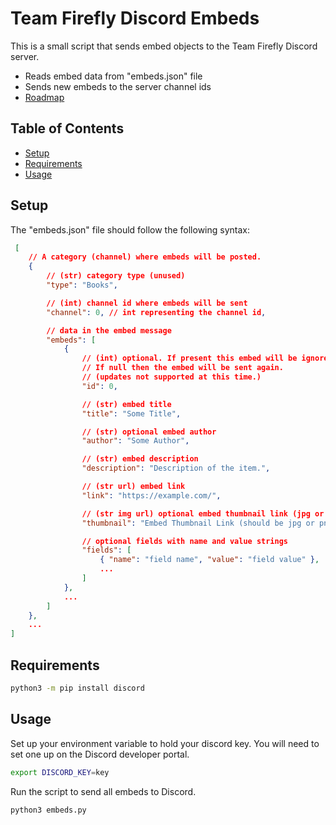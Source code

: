 # Team Firefly Discord Embeds

This is a small script that sends embed objects to the Team Firefly Discord server.

- Reads embed data from "embeds.json" file
- Sends new embeds to the server channel ids
- [Roadmap](https://github.com/jeffhentschel/team-firefly-discord-embeds/issues)

## Table of Contents

- [Setup](#setup)
- [Requirements](#requirements)
- [Usage](#usage)

## Setup

The "embeds.json" file should follow the following syntax:

```json
 [
    // A category (channel) where embeds will be posted.
    {
        // (str) category type (unused)
        "type": "Books",

        // (int) channel id where embeds will be sent
        "channel": 0, // int representing the channel id,

        // data in the embed message
        "embeds": [
            {
                // (int) optional. If present this embed will be ignored.
                // If null then the embed will be sent again.
                // (updates not supported at this time.)
                "id": 0,

                // (str) embed title
                "title": "Some Title",

                // (str) optional embed author
                "author": "Some Author",

                // (str) embed description
                "description": "Description of the item.",

                // (str url) embed link
                "link": "https://example.com/",

                // (str img url) optional embed thumbnail link (jpg or png)
                "thumbnail": "Embed Thumbnail Link (should be jpg or png)",

                // optional fields with name and value strings
                "fields": [
                    { "name": "field name", "value": "field value" },
                    ...
                ]
            },
            ...
        ]
    },
    ...
]
```

## Requirements

```sh
python3 -m pip install discord
```

## Usage

Set up your environment variable to hold your discord key. You will need to set one up on the Discord developer portal.

```sh
export DISCORD_KEY=key
```

Run the script to send all embeds to Discord.

```sh
python3 embeds.py
```
